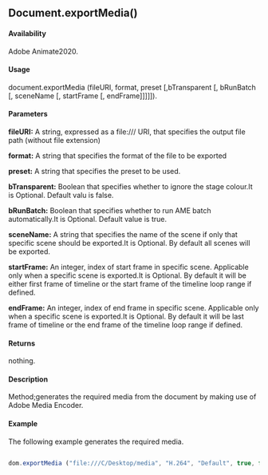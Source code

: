 ## Document.exportMedia()

#### Availability

Adobe Animate2020.

#### Usage
document.exportMedia (fileURI, format, preset [,bTransparent [, bRunBatch [, sceneName [, startFrame [, endFrame]]]]]).

#### Parameters
**fileURI:** A string, expressed as a file:/// URI, that specifies the output file path (without file extension)

**format:** A string that specifies the format of the file to be exported

**preset:** A string that specifies the preset to be used.

**bTransparent:** Boolean that specifies whether to ignore the stage colour.It is Optional. Default valu is false.

**bRunBatch:** Boolean that specifies whether to run AME batch automatically.It is Optional. Default value is true.

**sceneName:** A string that specifies the name of the scene if only that specific scene should be exported.It is Optional. By default all scenes will be exported.

**startFrame:** An integer, index of start frame in specific scene. Applicable only when a specific scene is exported.It is Optional. By default it will be either first frame of timeline or the start frame of the timeline loop range if defined.

**endFrame:** An integer, index of end frame in specific scene. Applicable only when a specific scene is exported.It is Optional. By default it will be last frame of timeline or the end frame of the timeline loop range if defined.

#### Returns

nothing.

#### Description

Method;generates the required media from the document by making use of Adobe Media Encoder.

#### Example
The following example generates the required media. 

```javascript

dom.exportMedia ("file:///C/Desktop/media", "H.264", "Default", true, false, "Scene 1", 20, 85);

```

